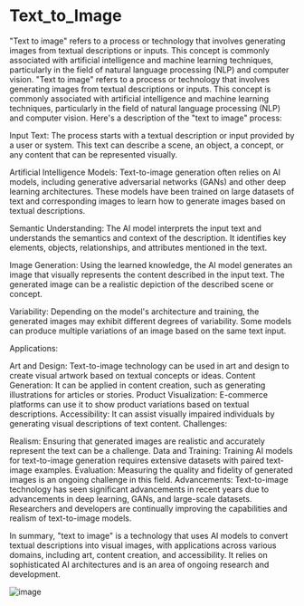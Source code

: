 # Text_to_Image
"Text to image" refers to a process or technology that involves generating images from textual descriptions or inputs. This concept is commonly associated with artificial intelligence and machine learning techniques, particularly in the field of natural language processing (NLP) and computer vision.
"Text to image" refers to a process or technology that involves generating images from textual descriptions or inputs. This concept is commonly associated with artificial intelligence and machine learning techniques, particularly in the field of natural language processing (NLP) and computer vision. Here's a description of the "text to image" process:

Input Text: The process starts with a textual description or input provided by a user or system. This text can describe a scene, an object, a concept, or any content that can be represented visually.

Artificial Intelligence Models: Text-to-image generation often relies on AI models, including generative adversarial networks (GANs) and other deep learning architectures. These models have been trained on large datasets of text and corresponding images to learn how to generate images based on textual descriptions.

Semantic Understanding: The AI model interprets the input text and understands the semantics and context of the description. It identifies key elements, objects, relationships, and attributes mentioned in the text.

Image Generation: Using the learned knowledge, the AI model generates an image that visually represents the content described in the input text. The generated image can be a realistic depiction of the described scene or concept.

Variability: Depending on the model's architecture and training, the generated images may exhibit different degrees of variability. Some models can produce multiple variations of an image based on the same text input.

Applications:

Art and Design: Text-to-image technology can be used in art and design to create visual artwork based on textual concepts or ideas.
Content Generation: It can be applied in content creation, such as generating illustrations for articles or stories.
Product Visualization: E-commerce platforms can use it to show product variations based on textual descriptions.
Accessibility: It can assist visually impaired individuals by generating visual descriptions of text content.
Challenges:

Realism: Ensuring that generated images are realistic and accurately represent the text can be a challenge.
Data and Training: Training AI models for text-to-image generation requires extensive datasets with paired text-image examples.
Evaluation: Measuring the quality and fidelity of generated images is an ongoing challenge in this field.
Advancements: Text-to-image technology has seen significant advancements in recent years due to advancements in deep learning, GANs, and large-scale datasets. Researchers and developers are continually improving the capabilities and realism of text-to-image models.

In summary, "text to image" is a technology that uses AI models to convert textual descriptions into visual images, with applications across various domains, including art, content creation, and accessibility. It relies on sophisticated AI architectures and is an area of ongoing research and development.

![image](https://github.com/Divyadhyanesh/Text_to_Image/assets/133853399/67ad1362-916e-466a-9a5f-b9946db58361)



